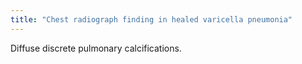 ```yaml
---
title: "Chest radiograph finding in healed varicella pneumonia"
---
```

Diffuse discrete pulmonary calcifications.

